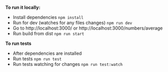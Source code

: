 **To run it locally:**

- Install dependencies `npm install`
- Run for dev (watches for any files changes) `npm run dev`
- Go to http://localhost:3000/ or http://localhost:3000/numbers/average
- Run build from dist `npm run start`

**To run tests**

- After dependencies are installed
- Run tests `npm run test`
- Run tests watching for changes `npm run test:watch`
